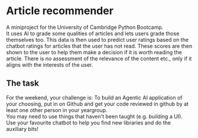 # Article recommender
A miniproject for the University of Cambridge Python Bootcamp. \
It uses AI to grade some qualities of articles and lets users grade those themselves too. This data is then used to predict user ratings based on the chatbot ratings for articles that the user has not read. These scores are then shown to the user to help them make a decision if it is worth reading the article. There is no assessment of the relevance of the content etc., only if it aligns with the interests of the user.

## The task
For the weekend, your challenge is: To build an Agentic AI application of your choosing, put in on Github and get your code reviewed in github by at least one other person in your yeargroup. \
You may need to use things that haven't been taught (e.g. building a UI). Use your favourite chatbot to help you find new libraries and do the auxiliary bits!
